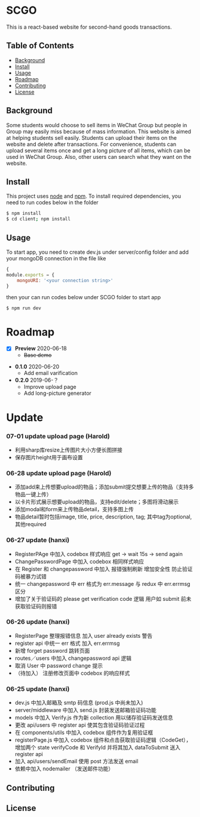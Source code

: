 # SCGO

This is a react-based website for second-hand goods transactions.

## Table of Contents

- [Background](#background)
- [Install](#install)
- [Usage](#usage)
- [Roadmap](#roadmap)
- [Contributing](#contributing)
- [License](#license)

## Background

Some students would choose to sell items in WeChat Group but people in Group may easily miss because of mass information. This website is aimed at helping students sell easily. Students can upload their items on the website and delete after transactions. For convenience, students can upload several items once and get a long picture of all items, which can be used in WeChat Group. Also, other users can search what they want on the website.

## Install

This project uses [node](http://nodejs.org) and [npm](https://npmjs.com). To install required dependencies, you need to run codes below in the folder

```sh
$ npm install
$ cd client; npm install
```

## Usage

To start app, you need to create dev.js under server/config folder and add your mongoDB connection in the file like

```js
{
module.exports = {
    mongoURI: '<your connection string>'
}
```

then your can run codes below under SCGO folder to start app

```
$ npm run dev
```

# Roadmap

- [x] **Preview** 2020-06-18
  - ~~Base demo~~
- **0.1.0** 2020-06-20
  - Add email varification
- **0.2.0** 2019-06-？
  - Improve upload page
  - Add long-picture generator

# Update

### 07-01 update upload page (Harold)

- 利用sharp库resize上传图片大小方便长图拼接
- 保存图片height用于画布设置

### 06-28 update upload page (Harold)

- 添加add来上传想要upload的物品；添加submit提交想要上传的物品（支持多物品一键上传）
- 以卡片形式展示想要upload的物品，支持edit/delete；多图将滑动展示
- 添加modal和form来上传物品detail，支持多图上传
- 物品detail暂时包括image, title, price, description, tag; 其中tag为optional, 其他required

### 06-27 update (hanxi)

- RegisterPAge 中加入 codebox 样式响应 get -> wait 15s -> send again
- ChangePasswordPage 中加入 codebox 相同样式响应
- 在 Register 和 changepassword 中加入 报错强制刷新 增加安全性 防止验证码被暴力试错
- 统一 changepassword 中 err 格式为 err.message 与 redux 中 err.errmsg 区分
- 增加了关于验证码的 please get verification code 逻辑 用户如 submit 前未获取验证码则报错

### 06-26 update (hanxi)

- RegisterPage 整理报错信息 加入 user already exists 警告
- register api 中统一 err 格式 加入 err.errmsg
- 新增 forget password 跳转页面
- routes／users 中加入 changepassword api 逻辑
- 取消 User 中 password change 提示
- （待加入） 注册修改页面中 codebox 的响应样式

### 06-25 update (hanxi)

- dev.js 中加入邮箱及 smtp 码信息 (prod.js 中尚未加入)
- server/middleware 中加入 send.js 封装发送邮箱验证码功能
- models 中加入 Verify.js 作为新 collection 用以储存验证码发送信息
- 更改 api/users 中 register api 使其包含验证码验证过程
- 在 components/utils 中加入 codebox 组件作为复用验证框
- registerPage.js 中加入 codebox 组件和点击获取验证码逻辑（CodeGet），增加两个 state verifyCode 和 VerifyId 并将其加入 dataToSubmit 送入 register api
- 加入 api/users/sendEmail 使用 post 方法发送 email
- 依赖中加入 nodemailer （发送邮件功能）

## Contributing

## License
